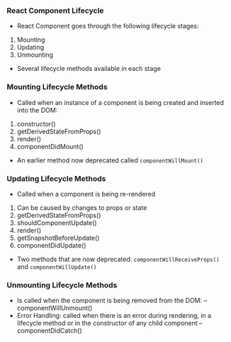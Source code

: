 ### React Component Lifecycle

* React Component goes through the following lifecycle stages:

 1. Mounting
 2. Updating
 3. Unmounting
 
* Several lifecycle methods available in each stage

### Mounting Lifecycle Methods
* Called when an instance of a component is being created and inserted into the DOM:
1. constructor()
2. getDerivedStateFromProps()
3. render()
4. componentDidMount()
* An earlier method now deprecated called `componentWillMount()`

### Updating Lifecycle Methods
* Called when a component is being re-rendered
1. Can be caused by changes to props or state
2. getDerivedStateFromProps()
3. shouldComponentUpdate()
4. render()
5. getSnapshotBeforeUpdate()
6. componentDidUpdate()
* Two methods that are now deprecated:
`componentWillReceiveProps()` and `componentWillUpdate()`

### Unmounting Lifecycle Methods
* Is called when the component is being removed
from the DOM:
– componentWillUnmount()
* Error Handling: called when there is an error during rendering, in a lifecycle method or in the constructor of any child component
– componentDidCatch()
